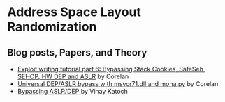 # Address Space Layout Randomization

## Blog posts, Papers, and Theory

- [Exploit writing tutorial part 6: Bypassing Stack Cookies, SafeSeh, SEHOP, HW DEP and ASLR](https://www.corelan.be/index.php/2009/09/21/exploit-writing-tutorial-part-6-bypassing-stack-cookies-safeseh-hw-dep-and-aslr/) by Corelan
- [Universal DEP/ASLR bypass with msvcr71.dll and mona.py](https://www.corelan.be/index.php/2011/07/03/universal-depaslr-bypass-with-msvcr71-dll-and-mona-py/) by Corelan
- [Bypassing ASLR/DEP](https://www.exploit-db.com/docs/english/17914-bypassing-aslrdep.pdf) by Vinay Katoch
